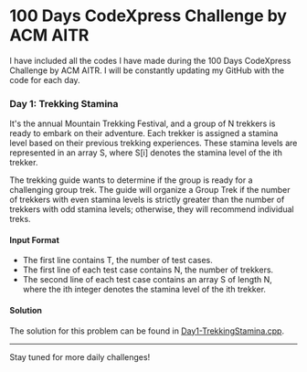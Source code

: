# 100 Days CodeXpress Challenge by ACM AITR
I have included all the codes I have made during the 100 Days CodeXpress Challenge by ACM AITR. I will be constantly updating my GitHub with the code for each day.

### Day 1: Trekking Stamina

It's the annual Mountain Trekking Festival, and a group of N trekkers is ready to embark on their adventure. Each trekker is assigned a stamina level based on their previous trekking experiences. These stamina levels are represented in an array S, where S[i] denotes the stamina level of the ith trekker.

The trekking guide wants to determine if the group is ready for a challenging group trek. The guide will organize a Group Trek if the number of trekkers with even stamina levels is strictly greater than the number of trekkers with odd stamina levels; otherwise, they will recommend individual treks.

#### Input Format

- The first line contains T, the number of test cases.  
- The first line of each test case contains N, the number of trekkers.  
- The second line of each test case contains an array S of length N, where the ith integer denotes the stamina level of the ith trekker.

#### Solution

The solution for this problem can be found in [Day1-TrekkingStamina.cpp](Day1-TrekkingStamina.cpp).

---

Stay tuned for more daily challenges!
